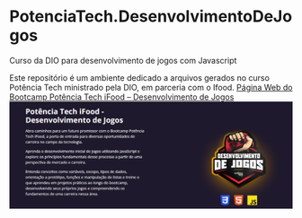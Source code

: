 # PotenciaTech.DesenvolvimentoDeJogos
Curso da DIO para desenvolvimento de jogos com Javascript

Este repositório é um ambiente dedicado a arquivos gerados no curso Potência Tech ministrado pela DIO,
em parceria com o Ifood.
[Página Web do Bootcamp Potência Tech iFood – Desenvolvimento de Jogos](https://www.dio.me/bootcamp/potencia-tech-ifood-desenvolvimento-de-jogos)
![preview](preview.png)